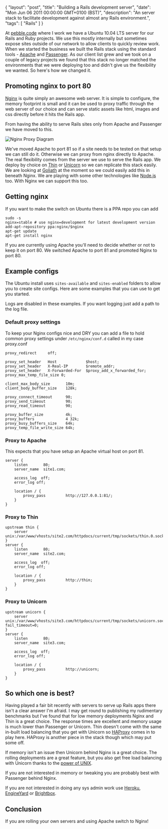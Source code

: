 {
  "layout": "post",
  "title": "Building a Rails development server",
  "date": "Mon Jun 06 2011 00:00:00 GMT+0100 (BST)",
  "description": "An server stack to facilitate development against almost any Rails environment.",
  "tags": [
    "Rails"
  ]
}

At [pebble.code][2] where I work we have a Ubuntu 10.04 LTS server for our Rails and Ruby projects. We use this mostly internally but sometimes expose sites outside of our network to allow clients to quickly review work. When we started the business we built the Rails stack using the standard tools - [Apache][3] and [Passenger][4]. As our client list grew and we took on a couple of legacy projects we found that this stack no longer matched the environments that we were deploying too and didn't give us the flexibility we wanted. So here's how we changed it. 

## Promoting nginx to port 80

[Nginx][5] is quite simply an awesome web server. It is simple to configure, the memory footprint is small and it can be used to proxy traffic through the web server of our choice and can serve static assets like html, images and css directly before it hits the Rails app.

From having the ability to serve Rails sites only from Apache and Passenger we have moved to this.

![Nginx Proxy Diagram][1]

We've moved Apache to port 81 so if a site needs to be tested on that setup we can still do it. Otherwise we can proxy from nginx directly to Apache. The real flexibility comes from the server we use to serve the Rails app. We deploy by choice on [Thin][6] or [Unicorn][7] so we can replicate this stack easily. We are looking at [Goliath][8] at the moment so we could easily add this in beneath Nginx. We are playing with some other technologies like [Node.js][9] too. With Nginx we can support this too. 

## Getting nginx

If you want to make the switch on Ubuntu there is a PPA repo you can add 

    sudo -s
    nginx=stable # use nginx=development for latest development version
    add-apt-repository ppa:nginx/$nginx
    apt-get update 
    apt-get install nginx

If you are currently using Apache you'll need to decide whether or not to keep it on port 80. We switched Apache to port 81 and promoted Nginx to port 80.

## Example configs

The Ubuntu install uses `sites-available` and `sites-enabled` folders to allow you to create site configs. Here are some examples that you can use to get you started.

Logs are disabled in these examples. If you want logging just add a path to the log file. 

### Default proxy settings

To keep your Nginx configs nice and DRY you can add a file to hold common proxy settings under `/etc/nginx/conf.d` called in my case proxy.conf

    proxy_redirect     off;

    proxy_set_header   Host             $host;
    proxy_set_header   X-Real-IP        $remote_addr;
    proxy_set_header   X-Forwarded-For  $proxy_add_x_forwarded_for;
    proxy_max_temp_file_size 0;

    client_max_body_size       10m;
    client_body_buffer_size    128k;

    proxy_connect_timeout      90;
    proxy_send_timeout         90;
    proxy_read_timeout         90;

    proxy_buffer_size          4k;
    proxy_buffers              4 32k;
    proxy_busy_buffers_size    64k;
    proxy_temp_file_write_size 64k;

### Proxy to Apache

This expects that you have setup an Apache virtual host on port 81.

    server {
        listen       80;
        server_name  site1.com;

        access_log  off;
        error_log off;

        location / {
            proxy_pass         http://127.0.0.1:81/;
        }
    }

### Proxy to Thin

    upstream thin {
        server unix:/var/www/vhosts/site2.com/httpdocs/current/tmp/sockets/thin.0.sock;
    }
    server {
        listen       80;
        server_name  site2.com;

        access_log  off;
        error_log off;

        location / {
            proxy_pass         http://thin;
        }
    }

### Proxy to Unicorn

    upstream unicorn {
        server unix:/var/www/vhosts/site3.com/httpdocs/current/tmp/sockets/unicorn.sock fail_timeout=0;
    }
    server {
        listen       80;
        server_name  site3.com;

        access_log  off;
        error_log off;

        location / {
            proxy_pass         http://unicorn;
        }
    }

## So which one is best?

Having played a fair bit recently with servers to serve up Rails apps there isn't a clear answer I'm afraid. I may get round to publishing my rudimentary benchmarks but I've found that for low memory deployments Nginx and Thin is a great choice. The response times are excellent and memory usage is much lower than Passenger or Unicorn. Thin doesn't come with the same in-built load balancing that you get with Unicorn so [HAProxy][10] comes in to play here. HAProxy is another piece in the stack though which may put some off. 

If memory isn't an issue then Unicorn behind Nginx is a great choice. The rolling deployments are a great feature, but you also get free load balancing with Unicorn thanks to the [power of UNIX][11]. 

If you are not interested in memory or tweaking you are probably best with Passenger behind Nginx. 

If you are not interested in doing any sys admin work use [Heroku][12], [EngineYard][13] or [Brightbox][14].

## Conclusion

If you are rolling your own servers and using Apache switch to Nginx!

[1]: http://shapeshed.com/images/articles/nginx_proxy_diagram.png
[2]: http://pebblecode.com/
[3]: http://www.apache.org/
[4]: http://www.modrails.com/
[5]: http://wiki.nginx.org/
[6]: http://code.macournoyer.com/thin/
[7]: http://unicorn.bogomips.org/
[8]: http://postrank-labs.github.com/goliath/
[9]: http://nodejs.org/
[10]: http://haproxy.1wt.eu/
[11]: http://tomayko.com/writings/unicorn-is-unix
[12]: http://www.heroku.com/
[13]: http://www.engineyard.com/
[14]: http://www.brightbox.co.uk/
